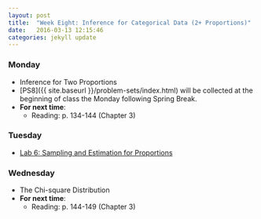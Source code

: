 ```yaml
---
layout: post
title:  "Week Eight: Inference for Categorical Data (2+ Proportions)"
date:   2016-03-13 12:15:46
categories: jekyll update
---
```


### Monday
- Inference for Two Proportions
- [PS8]({{ site.baseurl }}/problem-sets/index.html) will be collected at the beginning of class the Monday following Spring Break.
- **For next time**:
    - Reading: p. 134-144 (Chapter 3)

### Tuesday
- <a href = "{{ site.baseurl }}/assets/week-08/roadless_usa.html" target = "_blank">Lab 6: Sampling and Estimation for Proportions</a>

### Wednesday
- The Chi-square Distribution
- **For next time**:
    - Reading: p. 144-149 (Chapter 3)

<!--
### Friday
- Testing for Independence in Two-Way Tables
-->